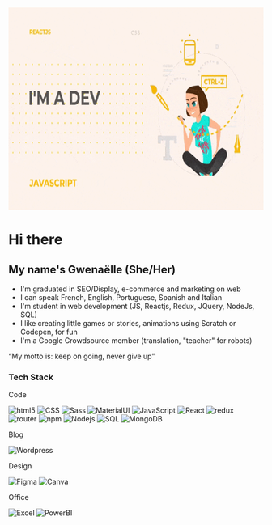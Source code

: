 
<img src="https://github.com/Gwenishere/Gwenishere/blob/master/Video%20Full%20HD%201920x1080%20px%20(1).gif" width=800px, height=400px>

# Hi there  
##  <span>My name's Gwenaëlle (She/Her)</span>

-  I'm graduated in SEO/Display, e-commerce and marketing on web
-  I can speak French, English, Portuguese, Spanish and Italian
-  I'm student in web development (JS, Reactjs, Redux, JQuery, NodeJs, SQL)
-  I like creating little games or stories, animations using Scratch or Codepen, for fun 
-  I'm a Google Crowdsource member (translation, "teacher" for robots)

<q font-size=20px>My motto is: keep on going, never give up</q>

###  Tech  Stack

<div>
  <p>Code</p>
  <img alt="html5" src="https://img.shields.io/badge/-HTML5-E34F26?style=flat-square&logo=html5&logoColor=white" />
  <img alt="CSS" src="https://img.shields.io/badge/CSS%20-%231572B6.svg?style=flat-square&logo=css3&logoColor=white" />
  <img alt="Sass" src="https://img.shields.io/badge/-Sass-CC6699?style=flat-square&logo=sass&logoColor=white" />
  <img alt="MaterialUI" src="https://img.shields.io/badge/-Material--UI-0081CB?style=flat-square&logo=material-ui&logoColor=white" />
  <img alt="JavaScript" src="https://img.shields.io/badge/JavaScript%20-%23F7DF1E.svg?style=flat-square&logo=javascript&logoColor=black" />
  <img alt="React" src="https://img.shields.io/badge/-React-45b8d8?style=flat-square&logo=react&logoColor=white" />
  <img alt="redux" src="https://img.shields.io/badge/-Redux-764ABC?style=flat-square&logo=redux&logoColor=white" />
  <img alt="router" src="https://img.shields.io/badge/-React_Router-CA4245?style=flat-square&logo=react-router&logoColor=white" />
  <img alt="npm" src="https://img.shields.io/badge/-NPM-CB3837?style=flat-square&logo=npm&logoColor=white" />
  <img alt="Nodejs" src="https://img.shields.io/badge/-Nodejs-43853d?style=flat-square&logo=Node.js&logoColor=white" />
  <img alt="SQL" src="https://img.shields.io/badge/-SQL-43899d?style=flat-square&logo=mysql&logoColor=white" />
  <img alt="MongoDB" src="https://img.shields.io/badge/MongoDB-4EA94B?style=flat-square&logo=mongodb&logoColor=white" />
</div>
 
<div>
  <p>Blog</p>
    <img alt="Wordpress" src="https://img.shields.io/badge/Wordpress-21759B?style=flat-square&logo=wordpress&logoColor=white" />
  </div>

<div>
  <p>Design</p>
  
 <img alt="Figma" src="https://img.shields.io/badge/Figma-F24E1E?style=flat-square&logo=figma&logoColor=white" />
 <img alt="Canva" src="https://img.shields.io/badge/Canva-%2300C4CC.svg?&style=flat-square&logo=Canva&logoColor=white" />
  
  </div>

<div>
  <p>Office</p>
  
 <img alt="Excel" src="https://img.shields.io/badge/Microsoft_Excel-217346?style=flat-square&logo=microsoft-excel&logoColor=white" />
 <img alt="PowerBI" src="https://img.shields.io/badge/PowerBI-F2C811?style=flat-square&logo=Power%20BI&logoColor=white" />
  </div>


